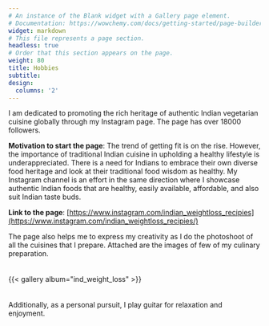 ```yaml
---
# An instance of the Blank widget with a Gallery page element.
# Documentation: https://wowchemy.com/docs/getting-started/page-builder/
widget: markdown
# This file represents a page section.
headless: true
# Order that this section appears on the page.
weight: 80
title: Hobbies
subtitle:
design:
  columns: '2'
---
```

I am dedicated to promoting the rich heritage of authentic Indian vegetarian cuisine globally through my Instagram page. The page has over 18000 followers. 

**Motivation to start the page**: The trend of getting fit is on the rise. However, the importance of traditional Indian cuisine in upholding a healthy lifestyle is underappreciated. There is a need for Indians to embrace their own diverse food heritage and look at their traditional food wisdom as healthy. My Instagram channel is an effort in the same direction where I showcase authentic Indian foods that are healthy, easily available, affordable, and also suit Indian taste buds. 

**Link to the page**: [https://www.instagram.com/indian_weightloss_recipies](https://www.instagram.com/indian_weightloss_recipies/) 

The page also helps me to express my creativity as I do the photoshoot of all the cuisines that I prepare. Attached are the images of few of my culinary preparation. 
<br> <br> <br>
{{< gallery album="ind_weight_loss" >}}
<br><br><br>
Additionally, as a personal pursuit, I play guitar for relaxation and enjoyment.